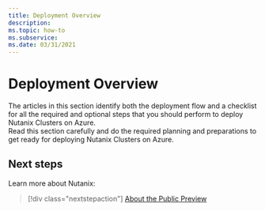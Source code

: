 ```yaml
---
title: Deployment Overview
description:  
ms.topic: how-to
ms.subservice:  
ms.date: 03/31/2021
---
```


# Deployment Overview 
The articles in this section identify both the deployment flow and a checklist for all the required and optional steps that you should perform to deploy Nutanix Clusters on Azure.  
Read this section carefully and do the required planning and preparations to get ready for deploying Nutanix Clusters on Azure. 


 
## Next steps

Learn more about Nutanix:

> [!div class="nextstepaction"]
> [About the Public Preview](about-the-public-preview.md)
